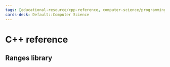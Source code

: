 ```yaml
---
tags: [educational-resource/cpp-reference, computer-science/programming-language/cpp, computer-science/programming-language/c, study-note] 
cards-deck: Default::Computer Science
---
```


# C++ reference

## Ranges library
